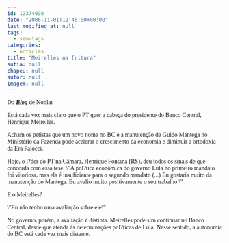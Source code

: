 ```yaml
---
id: 12374098
date: "2006-11-01T12:45:00+00:00"
last_modified_at: null
tags:
  - sem-tags
categories:
  - noticias
title: "Meirelles na fritura"
sutia: null
chapeu: null
autor: null
imagem: null
---
```

<p><P><FONT face=Verdana>Do <EM><STRONG><A href=\"https://noblat1.estadao.com.br/noblat/index.html\" target=_blank>Blog</A></STRONG></EM> de Noblat</FONT></P></p>
<p><P><FONT face=Verdana>Está cada vez mais claro que o PT quer a cabeça do presidente do Banco Central, Henrique Meirelles. </FONT></P></p>
<p><P><FONT face=Verdana>Acham os petistas que um novo nome no BC e a manutenção de Guido Mantega no Ministério da Fazenda pode acelerar o crescimento da economia e diminuir a ortodoxia da Era Palocci.</FONT></P></p>
<p><P><FONT face=Verdana>Hoje, o l?der do PT na Câmara, Henrique Fontana (RS), deu todos os sinais de que concorda com essa tese. \"A pol?tica econômica do governo Lula no primeiro mandato foi vitoriosa, mas ela é insuficiente para o segundo mandato (...) Eu gostaria muito da manutenção do Mantega. Eu avalio muito positivamente o seu trabalho.\"</FONT></P></p>
<p><P><FONT face=Verdana>E o Meirelles? </FONT></P></p>
<p><P><FONT face=Verdana>\"Eu não tenho uma avaliação sobre ele\".</FONT></P></p>
<p><P><FONT face=Verdana>No governo, porém, a avaliação é distinta. Meirelles pode sim continuar no Banco Central, desde que atenda às determinações pol?ticas de Lula. Nesse sentido, a autonomia do BC está cada vez mais distante.</FONT></P> </p>

